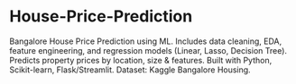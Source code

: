 # House-Price-Prediction
Bangalore House Price Prediction using ML. Includes data cleaning, EDA, feature engineering, and regression models (Linear, Lasso, Decision Tree). Predicts property prices by location, size &amp; features. Built with Python, Scikit-learn, Flask/Streamlit. Dataset: Kaggle Bangalore Housing.

